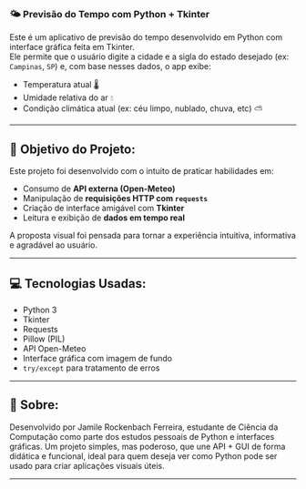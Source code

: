 ### 🌤️ Previsão do Tempo com Python + Tkinter

Este é um aplicativo de previsão do tempo desenvolvido em Python com interface gráfica feita em Tkinter.  
Ele permite que o usuário digite a cidade e a sigla do estado desejado (ex: `Campinas`, `SP`) e, com base nesses dados, o app exibe:
- Temperatura atual 🌡️
- Umidade relativa do ar 💧 
- Condição climática atual (ex: céu limpo, nublado, chuva, etc) ⛅

---

## 🎯 Objetivo do Projeto:

Este projeto foi desenvolvido com o intuito de praticar habilidades em:

- Consumo de **API externa (Open-Meteo)**
- Manipulação de **requisições HTTP com `requests`**
- Criação de interface amigável com **Tkinter**
- Leitura e exibição de **dados em tempo real**

A proposta visual foi pensada para tornar a experiência intuitiva, informativa e agradável ao usuário.

---

## 💻 Tecnologias Usadas:

- Python 3  
- Tkinter  
- Requests  
- Pillow (PIL)  
- API Open-Meteo  
- Interface gráfica com imagem de fundo  
- `try/except` para tratamento de erros

---

## 🤍 Sobre:

Desenvolvido por Jamile Rockenbach Ferreira, estudante de Ciência da Computação como parte dos estudos pessoais de Python e interfaces gráficas.
Um projeto simples, mas poderoso, que une API + GUI de forma didática e funcional, ideal para quem deseja ver como Python pode ser usado para criar aplicações visuais úteis.

---
